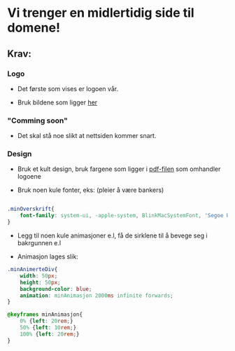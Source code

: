 # Vi trenger en midlertidig side til domene!

## Krav:

### Logo

- Det første som vises er logoen vår.

- Bruk bildene som ligger [her](https://github.com/nathsten/fintech-krasjkurs/tree/main/docs/images)

### "Comming soon"

- Det skal stå noe slikt at nettsiden kommer snart.

### Design

- Bruk et kult design, bruk fargene som ligger i [pdf-filen](https://github.com/nathsten/fintech-krasjkurs/blob/main/docs/images/GrafiskProfil01.pdf) som omhandler logoene

- Bruk noen kule fonter, eks: (pleier å være bankers)

````css

.minOverskrift{
    font-family: system-ui, -apple-system, BlinkMacSystemFont, 'Segoe UI', Roboto, Oxygen, Ubuntu, Cantarell, 'Open Sans', 'Helvetica Neue', sans-serif;
}

````

- Legg til noen kule animasjoner e.l, få de sirklene til å bevege seg i bakrgunnen e.l

- Animasjon lages slik:

````css
.minAnimerteDiv{
    width: 50px;
    height: 50px;
    background-color: blue;
    animation: minAnimasjon 2000ms infinite forwards;
}

@keyframes minAnimasjon{
    0% {left: 20rem;}
    50% {left: 10rem;}
    100% {left: 20rem;}
}
````